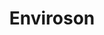 ---
live: "#_"
work: Website
title: Enviroson
description: Developed websites and branding strategies for eco-focused businesses dedicated to environmental responsibility and sustainable practices.  
intro:  
  - paragraphs:  
      - "For this project, Enviroson, a forward-thinking startup in the solar energy sector, partnered with us to create a brand identity that reflected their commitment to renewable energy and environmental stewardship."  
      - "Their goal was to build a brand that would appeal to eco-conscious consumers and establish Enviroson as a leading player in the solar energy market. Key objectives included increasing brand visibility and driving customer engagement."  
      - "Our approach was to craft a brand identity that communicated Enviroson's core values of innovation, sustainability, and green technology. We aimed to create a distinctive visual presence that would set them apart in a rapidly growing industry."  
outro:  
  - paragraphs:  
      - "We are proud of how our design helped elevate Enviroson's brand identity and support their mission as a leader in solar energy solutions. We look forward to future collaborations with other sustainability-driven companies."  

highlights:  
  - title: "A key lesson from this project was the significance of aligning brand identity with a company's vision for the future and its commitment to sustainability."  
    paragraphs:  
      - "The refreshed brand identity effectively communicated Enviroson's commitment to renewable energy, helping to position them as a frontrunner in the solar energy sector."  
      - "We are excited by the impact our design has had on Enviroson's growth and look forward to collaborating with other environmentally-conscious businesses in the future."  

projectData:  
  - client: "Enviroson"  
    service: "Branding & Website"  
    sector: "Solar Energy"  
    year: "2025"
    tools: "Figma, Adobe After Effects, Principle, InVision"  

credits:  
  - name: "Ryan Clark"  
    role: "Creative Director"  
  - name: "Olivia Turner"  
    role: "Frontend Developer"  
  - name: "Ava Robinson"  
    role: "UI/UX Developer"  
  - name: "Mason Davis"  
    role: "Content Specialist"  

images:
  - url: "/work/enviroson/1.jpeg"
    alt: "Enviroson solar energy branding and logo design system"
  - url: "/work/enviroson/2.jpeg"
    alt: "Enviroson website interface showcasing solar panel solutions"
  - url: "/work/enviroson/3.jpeg"
    alt: "Enviroson brand guidelines and marketing collateral design"
thumbnail:
  url: "/work/enviroson/thumbnail.jpeg"
  alt: "Enviroson solar energy project thumbnail"
---